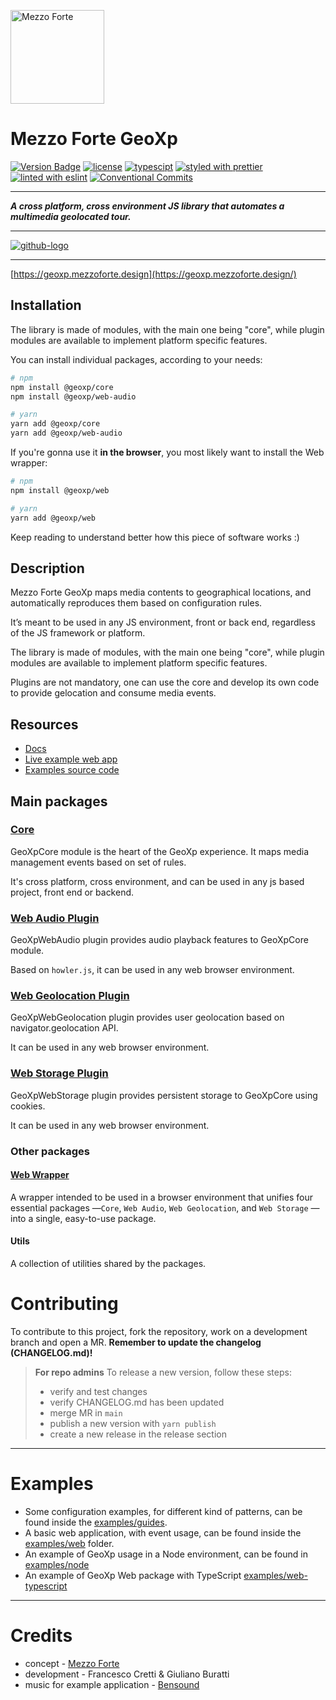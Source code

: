 [<img src="https://mezzoforte.design/img/logo_beige.svg" alt="Mezzo Forte" width="150"/>](https://mezzoforte.design/)

# **Mezzo Forte GeoXp**
[![Version Badge][npm-img]][npm-url]
[![license](https://img.shields.io/badge/license-Apache%202.0-blue)](https://github.com/mezzo-forte-design/geoxp/blob/main/LICENSE)
[![typescipt](https://img.shields.io/badge/%3C%2F%3E-TypeScript-%230074c1.svg)](https://www.typescriptlang.org)
[![styled with prettier](https://img.shields.io/badge/styled_with-Prettier-f8bc45.svg?logo=prettier)](https://github.com/prettier/prettier)
[![linted with eslint](https://img.shields.io/badge/linted_with-ES_Lint-4B32C3.svg?logo=eslint)](https://github.com/eslint/eslint)
[![Conventional Commits](https://img.shields.io/badge/Conventional%20Commits-1.0.0-fa6673.svg)](https://conventionalcommits.org)


[npm-img]: https://img.shields.io/npm/v/@geoxp/core.svg
[npm-url]: https://www.npmjs.com/package/@geoxp/core

***

***A cross platform, cross environment JS library that automates a multimedia geolocated tour.***

***

[![github-logo]](https://github.com/mezzo-forte-design/geoxp)

[github-logo]: https://img.shields.io/badge/GitHub-100000?style=for-the-badge&logo=github&logoColor=white

***

[https://geoxp.mezzoforte.design](https://geoxp.mezzoforte.design/)

## Installation

The library is made of modules, with the main one being "core", while plugin modules are available to implement platform specific features.

You can install individual packages, according to your needs:

```bash
# npm
npm install @geoxp/core
npm install @geoxp/web-audio

# yarn
yarn add @geoxp/core
yarn add @geoxp/web-audio
```

If you're gonna use it **in the browser**, you most likely want to install the Web wrapper:

```bash
# npm
npm install @geoxp/web

# yarn
yarn add @geoxp/web
```

Keep reading to understand better how this piece of software works :)

## **Description**

Mezzo Forte GeoXp maps media contents to geographical locations, and automatically reproduces them based on configuration rules.

It’s meant to be used in any JS environment, front or back end, regardless of the JS framework or platform.

The library is made of modules, with the main one being "core", while plugin modules are available to implement platform specific features.

Plugins are not mandatory, one can use the core and develop its own code to provide gelocation and consume media events.

## **Resources**
* [Docs](https://geoxp.mezzoforte.design/)
* [Live example web app](https://geoxp-web.netlify.app/)
* [Examples source code](https://github.com/mezzo-forte-design/geoxp/tree/main/examples)


## **Main packages**
### [**Core**](https://gitlab.com/mezzo-forte/geoxp/-/tree/main/packages/core)
GeoXpCore module is the heart of the GeoXp experience. It maps media management events based on set of rules.

It's cross platform, cross environment, and can be used in any js based project, front end or backend.

### [**Web Audio Plugin**](https://gitlab.com/mezzo-forte/geoxp/-/tree/main/packages/web)
GeoXpWebAudio plugin provides audio playback features to GeoXpCore module.

Based on `howler.js`, it can be used in any web browser environment.

### [**Web Geolocation Plugin**](https://gitlab.com/mezzo-forte/geoxp/-/tree/main/packages/web-geolocation)
GeoXpWebGeolocation plugin provides user geolocation based on navigator.geolocation API.

It can be used in any web browser environment.

### [**Web Storage Plugin**](https://gitlab.com/mezzo-forte/geoxp/-/tree/main/packages/web-storage)
GeoXpWebStorage plugin provides persistent storage to GeoXpCore using cookies.

It can be used in any web browser environment.

### Other packages
#### [**Web Wrapper**](https://gitlab.com/mezzo-forte/geoxp/-/tree/main/packages/web)
A wrapper intended to be used in a browser environment  that unifies four essential packages —`Core`, `Web Audio`, `Web Geolocation`, and `Web Storage` — into a single, easy-to-use package.

#### **Utils** 
A collection of utilities shared by the packages.

# Contributing

To contribute to this project, fork the repository, work on a development branch and open a MR.
**Remember to update the changelog (CHANGELOG.md)!**

> **For repo admins**
> To release a new version, follow these steps:
> * verify and test changes
> * verify CHANGELOG.md has been updated
> * merge MR in `main`
> * publish a new version with `yarn publish`
> * create a new release in the release section

***

# Examples
* Some configuration examples, for different kind of patterns, can be found inside the [examples/guides](https://gitlab.com/mezzo-forte/geoxp/-/tree/main/examples/guides).
* A basic web application, with event usage, can be found inside the [examples/web](https://gitlab.com/mezzo-forte/geoxp/-/tree/main/examples/web) folder.
* An example of GeoXp usage in a Node environment, can be found in [examples/node](https://gitlab.com/mezzo-forte/geoxp/-/tree/main/examples/node)
* An example of GeoXp Web package with TypeScript [examples/web-typescript](https://gitlab.com/mezzo-forte/geoxp/-/tree/main/examples/web-typescript)

***

# Credits
* concept - [Mezzo Forte](https://mezzoforte.design/?lang=en)
* development - Francesco Cretti & Giuliano Buratti
* music for example application - [Bensound](https://www.bensound.com)

